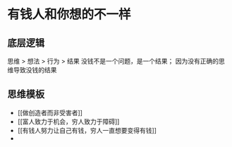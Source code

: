 # 有钱人和你想的不一样
## 底层逻辑
思维 > 想法 > 行为 > 结果
没钱不是一个问题，是一个结果；
因为没有正确的思维导致没钱的结果
## 思维模板
- [[做创造者而非受害者]]
- [[富人致力于机会，穷人致力于障碍]]
- [[有钱人努力让自己有钱，穷人一直想要变得有钱]]
- 
